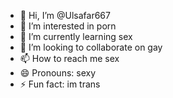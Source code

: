 - 👋 Hi, I’m @Ulsafar667
- 👀 I’m interested in porn
- 🌱 I’m currently learning sex
- 💞️ I’m looking to collaborate on gay
- 📫 How to reach me sex
- 😄 Pronouns: sexy
- ⚡ Fun fact: im trans

<!---
Ulsafar667/Ulsafar667 is a ✨ special ✨ repository because its `README.md` (this file) appears on your GitHub profile.
You can click the Preview link to take a look at your changes.
--->
